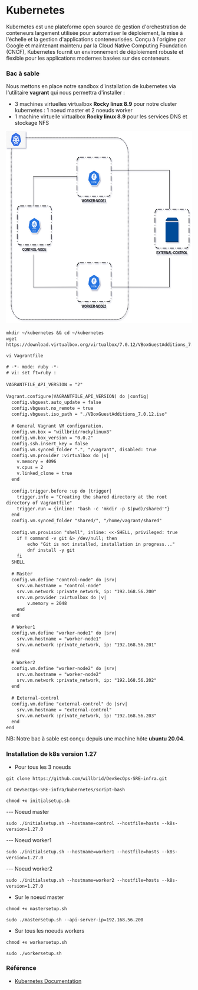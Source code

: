 # Kubernetes

Kubernetes est une plateforme open source de gestion d'orchestration de conteneurs largement utilisée pour automatiser le déploiement, la mise à l'échelle et la gestion d'applications conteneurisées. Conçu à l'origine par Google et maintenant maintenu par la Cloud Native Computing Foundation (CNCF), Kubernetes fournit un environnement de déploiement robuste et flexible pour les applications modernes basées sur des conteneurs.

### Bac à sable

Nous mettons en place notre sandbox d'installation de kubernetes via l'utilitaire **vagrant** qui nous permettra d'installer :
- 3 machines virtuelles virtualbox **Rocky linux 8.9** pour notre cluster kubernetes : 1 noeud master et 2 noeuds worker
- 1 machine virtuelle virtualbox **Rocky linux 8.9** pour les services DNS et stockage NFS

<p align="center">
<img src="./images/physical-architecture.png" alt="physical-architecture.png" width="620" height="520" />
</p>

```
mkdir ~/kubernetes && cd ~/kubernetes
wget https://download.virtualbox.org/virtualbox/7.0.12/VBoxGuestAdditions_7.0.12.iso
```

```
vi Vagrantfile
```

```
# -*- mode: ruby -*-
# vi: set ft=ruby :

VAGRANTFILE_API_VERSION = "2"

Vagrant.configure(VAGRANTFILE_API_VERSION) do |config|
  config.vbguest.auto_update = false
  config.vbguest.no_remote = true
  config.vbguest.iso_path = "./VBoxGuestAdditions_7.0.12.iso"

  # General Vagrant VM configuration.
  config.vm.box = "willbrid/rockylinux8"
  config.vm.box_version = "0.0.2"
  config.ssh.insert_key = false
  config.vm.synced_folder ".", "/vagrant", disabled: true
  config.vm.provider :virtualbox do |v|
    v.memory = 4096
    v.cpus = 2
    v.linked_clone = true
  end
  
  config.trigger.before :up do |trigger|
    trigger.info = "Creating the shared directory at the root directory of Vagrantfile"
    trigger.run = {inline: "bash -c 'mkdir -p $(pwd)/shared'"}
  end
  config.vm.synced_folder "shared/", "/home/vagrant/shared"

  config.vm.provision "shell", inline: <<-SHELL, privileged: true
    if ! command -v git &> /dev/null; then
        echo "Git is not installed, installation in progress..."
        dnf install -y git
    fi
  SHELL

  # Master
  config.vm.define "control-node" do |srv|
    srv.vm.hostname = "control-node"
    srv.vm.network :private_network, ip: "192.168.56.200"
    srv.vm.provider :virtualbox do |v|
        v.memory = 2048
    end
  end

  # Worker1
  config.vm.define "worker-node1" do |srv|
    srv.vm.hostname = "worker-node1"
    srv.vm.network :private_network, ip: "192.168.56.201"
  end

  # Worker2
  config.vm.define "worker-node2" do |srv|
    srv.vm.hostname = "worker-node2"
    srv.vm.network :private_network, ip: "192.168.56.202"
  end

  # External-control
  config.vm.define "external-control" do |srv|
    srv.vm.hostname = "external-control"
    srv.vm.network :private_network, ip: "192.168.56.203"
  end
end
```

NB: Notre bac à sable est conçu depuis une machine hôte **ubuntu 20.04**.

### Installation de k8s version 1.27

- Pour tous les 3 noeuds


```
git clone https://github.com/willbrid/DevSecOps-SRE-infra.git
```

```
cd DevSecOps-SRE-infra/kubernetes/script-bash
```

```
chmod +x initialsetup.sh
```

--- Noeud master

```
sudo ./initialsetup.sh --hostname=control --hostfile=hosts --k8s-version=1.27.0
```

--- Noeud worker1

```
sudo ./initialsetup.sh --hostname=worker1 --hostfile=hosts --k8s-version=1.27.0
```

--- Noeud worker2

```
sudo ./initialsetup.sh --hostname=worker2 --hostfile=hosts --k8s-version=1.27.0
```

- Sur le noeud master

```
chmod +x mastersetup.sh
```

```
sudo ./mastersetup.sh --api-server-ip=192.168.56.200
```

- Sur tous les noeuds workers

```
chmod +x workersetup.sh
```

```
sudo ./workersetup.sh
```

### Référence

- [Kubernetes Documentation](https://kubernetes.io/docs/home/)